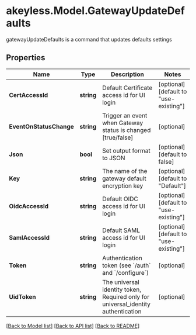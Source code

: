 # akeyless.Model.GatewayUpdateDefaults
gatewayUpdateDefaults is a command that updates defaults settings

## Properties

Name | Type | Description | Notes
------------ | ------------- | ------------- | -------------
**CertAccessId** | **string** | Default Certificate access id for UI login | [optional] [default to "use-existing"]
**EventOnStatusChange** | **string** | Trigger an event when Gateway status is changed [true/false] | [optional] 
**Json** | **bool** | Set output format to JSON | [optional] [default to false]
**Key** | **string** | The name of the gateway default encryption key | [optional] [default to "Default"]
**OidcAccessId** | **string** | Default OIDC access id for UI login | [optional] [default to "use-existing"]
**SamlAccessId** | **string** | Default SAML access id for UI login | [optional] [default to "use-existing"]
**Token** | **string** | Authentication token (see &#x60;/auth&#x60; and &#x60;/configure&#x60;) | [optional] 
**UidToken** | **string** | The universal identity token, Required only for universal_identity authentication | [optional] 

[[Back to Model list]](../README.md#documentation-for-models) [[Back to API list]](../README.md#documentation-for-api-endpoints) [[Back to README]](../README.md)

